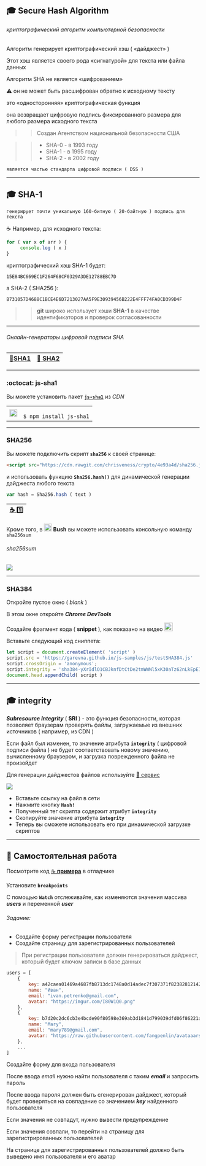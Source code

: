 ## :mortar_board: Secure Hash Algorithm
###### криптографический алгоритм компьютерной безопасности

Алгоритм генерирует криптографический хэш ( «дайджест» )
 
Этот хэш является своего рода «сигнатурой» для текста или файла данных

Алгоритм SHA не является «шифрованием»

:warning: он не может быть расшифрован обратно к исходному тексту

это «односторонняя» криптографическая функция 

она возвращает цифровую подпись фиксированного размера для любого размера исходного текста

>> Создан Агентством национальной безопасности США

>> * SHA-0 - в 1993 году
>> * SHA-1 - в 1995 году
>> * SHA-2 - в 2002 году

    является частью стандарта цифровой подписи ( DSS )
***
## :mortar_board: SHA-1 

    генерирует почти уникальную 160-битную ( 20-байтную ) подпись для текста

:coffee:
    Например, для исходного текста:
```javascript
for ( var x of arr ) {
     console.log ( x )
}
```
криптографический хэш SHA-1 будет:

    15E84BC669EC1F264F68CF0329A3DE12788EBC7D

а  SHA-2 ( SHA256 ):

    B731057D4688C1BCE4E6D7213027AA5F9E30939456B222E4FFF74FA0CD399D4F

>> **git** широко использует хэши **SHA-1** в качестве идентификаторов и проверок согласованности

***

###### Онлайн-генераторы цифровой подписи SHA

| [:link:**SHA1**](https://passwordsgenerator.net/sha1-hash-generator/) | [ :link: **SHA2**](https://passwordsgenerator.net/sha256-hash-generator/) |
|-|-|

***

### :octocat: js-sha1

Вы можете установить пакет [**`js-sha1`**](https://github.com/emn178/js-sha1 "repo") из _CDN_

<table><tr>
<td><img src="https://github.com/garevna/js-course/blob/master/images/git-bush-ico.png?raw=true" height="20"/></td>
<td><code>
$ npm install js-sha1
</code></td>
</tr></table>

***

### SHA256

Вы можете подключить скрипт **`sha256`** к своей странице:

```html
<script src="https://cdn.rawgit.com/chrisveness/crypto/4e93a4d/sha256.js"></script>
```

и использовать функцию **`Sha256.hash()`** для динамической генерации дайджеста любого текста 

```javascript
var hash = Sha256.hash ( text )
``` 

| [:coffee: :one:](https://garevna.github.io/js-samples/#07) |
|-|

Кроме того, в <img src="https://github.com/garevna/js-course/blob/master/images/git-bush-ico.png?raw=true" height="20"/> **Bush** вы можете использовать консольную команду `sha256sum`

###### sha256sum

![](https://lh4.googleusercontent.com/wM_pdlag2wymXBf0vtG0LDwLUPyKPmNI0Z8op0grW79K0LNzSzQMTdOx_1zQtT9Utj6VxtRtNEjJajYfCusV8LejAeXMvtOliRJG_T6btsIShVCe20WkxABN4P2K5zqwp6E9ORQpuRwKF4k)

***

### SHA384

Откройте пустое окно ( _blank_ )

В этом окне откройте **_Chrome DevTools_**

Создайте  фрагмент кода ( **snippet** ), как показано на видео [<img src="https://github.com/garevna/js-course/blob/master/pictures/logo_small_2x-vfl4_cFqn%5B1%5D.png?raw=true" height="22"/>](https://www.youtube.com/watch?v=xg9qsryE8Hk)

Вставьте следующий код сниппета:
```javascript
let script = document.createElement( 'script' )
script.src = 'https://garevna.github.io/js-samples/js/testSHA384.js'
script.crossOrigin = 'anonymous';
script.integrity = 'sha384-yXrIdlO1CBJknfDtCtDe2tmWWNl5xK30aTz62nLkEpEIBRD3OGi7+To7hfKRaUZ/'
document.head.appendChild( script )
```

***

## :mortar_board: integrity

**_Subresource Integrity_** ( **SRI** ) - это функция безопасности, которая позволяет браузерам проверять файлы, загружаемые из внешних источников ( например, из CDN )

Если файл был изменен, то значение атрибута  **`integrity`** ( цифровой подписи файла ) не будет соответствовать новому значению, вычисленному браузером, и загрузка поврежденного файла не произойдет

Для генерации дайджестов файлов используйте [:link: сервис](https://www.srihash.org/)

![](https://lh3.googleusercontent.com/JUoOnSODv-YbGzZ_qsAWeSB4MRjYiAL62kmeb6eOSQZvMbVFKgUzC8XAdJq4GRtoWT-8N4AVAbWnXdZfHmLcGRgI-DOuvqANAPLjvLHfvAsC6m0Yas_mNZQ_Mb-w2dwnVh4Zth6ZOwxUYew)

* Вставьте ссылку на файл в сети
* Нажмите  кнопку   **`Hash!`**
* Полученный тег скрипта содержит атрибут **`integrity`**
* Скопируйте значение атрибута **`integrity`**
* Теперь вы сможете использовать его при динамической загрузке скриптов

***

## :briefcase: Самостоятельная работа

Посмотрите код [:coffee: **примера**](https://garevna.github.io/js-samples/#09) в отладчике

Установите **`breakpoints`**

С помощью **`Watch`** отслеживайте, как изменяются значения массива  **_users_** и переменной **_user_**

###### Задание:

* Создайте форму регистрации пользователя
* Создайте страницу для зарегистрированных пользователей

> При регистрации пользователя должен генерироваться дайджест, который будет ключом записи в базе данных

```javascript
users = [
    {
        key: a42caea01469a4687fb8713dc1748a0d14adec7f307371f82382812142ee2c58,
        name: "Иван",
        email: "ivan.petrenko@gmail.com",
        avatar: "https://imgur.com/I80W1Q0.png"
    },
    {
        key: b7d20c2dc6cb3e4bcde90f80598e369ab3d1841d799039dfd06f86221af10fd8,
        name: "Mary",
        email: "mary789@gmail.com",
        avatar: "https://raw.githubusercontent.com/fangpenlin/avataaars/HEAD/avataaars-example.png"
    },
    ...
]
```

Создайте форму для входа пользователя

После ввода _email_ нужно найти пользователя с таким _**email**_ и запросить пароль

После ввода пароля должен быть сгенерирован дайджест, который будет проверяться на совпадение со значением **_key_**
найденного пользователя

Если значения не совпадут, нужно вывести предупреждение

Если значения совпали, то перейти на страницу для зарегистрированных пользователей 

На странице для зарегистрированных пользователей должно быть выведено имя пользователя и его аватар